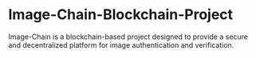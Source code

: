 # Image-Chain-Blockchain-Project
Image-Chain is a blockchain-based project designed to provide a secure and decentralized platform for image authentication and verification. 
